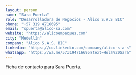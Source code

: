 ```yaml
---
layout: person
name: "Sara Puerta"
role: "Desarrolladora de Negocios - Alico S.A.S BIC"
phone: "+57 319 4716695"
email: "spuerta@alico-sa.com"
website: "https://alicoempaques.com"
city: "Medellín"
company: "Alico S.A.S. BIC"
linkedin: "https://co.linkedin.com/company/alico-s-a-s"
whatsapp: "https://wa.me/573194716695?text=Hola%20Sara"
---
```


Ficha de contacto para Sara Puerta.